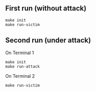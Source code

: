 First run (without attack)
---

```
make init
make run-victim
```

Second run (under attack)
---

On Terminal 1

```
make init
make run-attack
```

On Terminal 2

```
make run-victim
```

